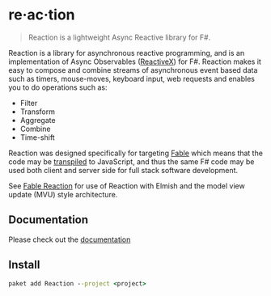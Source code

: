 # re·ac·tion

> Reaction is a lightweight Async Reactive library for F#.

Reaction is a library for asynchronous reactive programming, and is an implementation of Async Observables ([ReactiveX](http://reactivex.io/)) for F#. Reaction makes it easy to compose and combine streams of asynchronous event based data such as timers, mouse-moves, keyboard input, web requests and enables you to do operations such as:

- Filter
- Transform
- Aggregate
- Combine
- Time-shift

Reaction was designed specifically for targeting [Fable](http://fable.io/) which means that the code may be [transpiled](https://en.wikipedia.org/wiki/Source-to-source_compiler) to JavaScript, and thus the same F# code may be used both client and server side for full stack software development.

See [Fable Reaction](https://github.com/dbrattli/Fable.Reaction) for use of Reaction with Elmish and the model view update (MVU) style architecture.

## Documentation

Please check out the [documentation](https://dbrattli.github.io/Reaction/)

## Install

```cmd
paket add Reaction --project <project>
```
